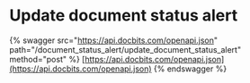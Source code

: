 # Update document status alert

{% swagger src="https://api.docbits.com/openapi.json" path="/document_status_alert/update_document_status_alert" method="post" %}
[https://api.docbits.com/openapi.json](https://api.docbits.com/openapi.json)
{% endswagger %}
